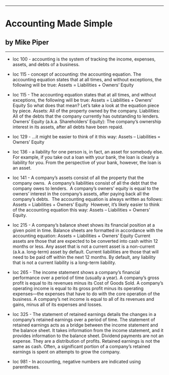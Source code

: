 
---
#  Accounting Made Simple
## by Mike Piper
---

 - loc 100 - accounting is the system of tracking the income, expenses, assets, and debts of a business.

 - loc 115 - concept of accounting: the accounting equation. The accounting equation states that at all times, and without exceptions, the following will be true: Assets = Liabilities + Owners’ Equity

 - loc 115 - The accounting equation states that at all times, and without exceptions, the following will be true: Assets = Liabilities + Owners’ Equity So what does that mean? Let’s take a look at the equation piece by piece. Assets: All of the property owned by the company. Liabilities: All of the debts that the company currently has outstanding to lenders. Owners’ Equity (a.k.a. Shareholders’ Equity): The company’s ownership interest in its assets, after all debts have been repaid.

 - loc 129 - …it might be easier to think of it this way: Assets – Liabilities = Owners’ Equity

 - loc 136 - a liability for one person is, in fact, an asset for somebody else. For example, if you take out a loan with your bank, the loan is clearly a liability for you. From the perspective of your bank, however, the loan is an asset.

 - loc 141 - A company’s assets consist of all the property that the company owns.  A company’s liabilities consist of all the debt that the company owes to lenders.  A company’s owners’ equity is equal to the owners’ interest in the company’s assets, after paying back all the company’s debts.  The accounting equation is always written as follows: Assets = Liabilities + Owners’ Equity  However, it’s likely easier to think of the accounting equation this way: Assets – Liabilities = Owners’ Equity.

 - loc 215 - A company’s balance sheet shows its financial position at a given point in time. Balance sheets are formatted in accordance with the accounting equation: Assets = Liabilities + Owners’ Equity Current assets are those that are expected to be converted into cash within 12 months or less. Any asset that is not a current asset is a non-current (a.k.a. long-term) asset by default. Current liabilities are those that will need to be paid off within the next 12 months. By default, any liability that is not a current liability is a long-term liability.

 - loc 265 - The income statement shows a company’s financial performance over a period of time (usually a year). A company’s gross profit is equal to its revenues minus its Cost of Goods Sold. A company’s operating income is equal to its gross profit minus its operating expenses—the expenses that have to do with the core operation of the business. A company’s net income is equal to all of its revenues and gains, minus all of its expenses and losses.

 - loc 325 - The statement of retained earnings details the changes in a company’s retained earnings over a period of time. The statement of retained earnings acts as a bridge between the income statement and the balance sheet. It takes information from the income statement, and it provides information to the balance sheet. Dividend payments are not an expense. They are a distribution of profits. Retained earnings is not the same as cash. Often, a significant portion of a company’s retained earnings is spent on attempts to grow the company.

 - loc 981 - In accounting, negative numbers are indicated using parentheses.

